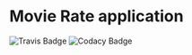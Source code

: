 
 	 
 # Movie Rate application	 

![Travis Badge](https://travis-ci.org/blaadje/movieRate.svg?branch=master)
![Codacy Badge](https://api.codacy.com/project/badge/Grade/ea1317828db64db78e2168fbb3896ada)
